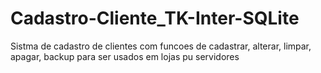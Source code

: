 # Cadastro-Cliente_TK-Inter-SQLite
Sistma de cadastro de clientes com funcoes de cadastrar, alterar, limpar, apagar, backup para ser usados em lojas pu servidores
